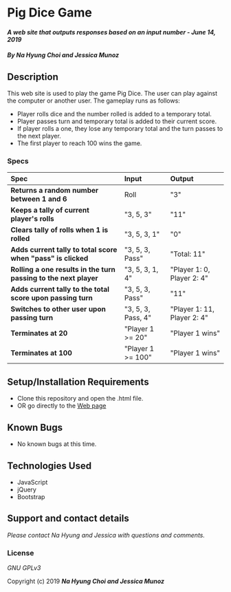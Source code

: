 # Pig Dice Game

#### _A web site that outputs responses based on an input number - June 14, 2019_

#### _By **Na Hyung Choi and Jessica Munoz**_

## Description

This web site is used to play the game Pig Dice. The user can play against the computer or another user. The gameplay runs as follows:

* Player rolls dice and the number rolled is added to a temporary total.
* Player passes turn and temporary total is added to their current score.
* If player rolls a one, they lose any temporary total and the turn passes to the next player.
* The first player to reach 100 wins the game.



### Specs
| Spec | Input | Output |
| :-------------     | :------------- | :------------- |
| **Returns a random number between 1 and 6** | Roll | "3" |
| **Keeps a tally of current player's rolls** | "3, 5, 3" | "11" |
| **Clears tally of rolls when 1 is rolled** | "3, 5, 3, 1" | "0" |
| **Adds current tally to total score when "pass" is clicked** | "3, 5, 3, Pass" | "Total: 11" |
| **Rolling a one results in the turn passing to the next player** | "3, 5, 3, 1, 4" | "Player 1: 0, Player 2: 4" |
| **Adds current tally to the total score upon passing turn** | "3, 5, 3, Pass" | "11" |
| **Switches to other user upon passing turn** | "3, 5, 3, Pass, 4" | "Player 1: 11, Player 2: 4" |
| **Terminates at 20** | "Player 1 >= 20" | "Player 1 wins" |
| **Terminates at 100** | "Player 1 >= 100" | "Player 1 wins" |

## Setup/Installation Requirements

* Clone this repository and open the .html file.
* OR go directly to the [Web page]()

## Known Bugs
* No known bugs at this time.

## Technologies Used
* JavaScript
* jQuery
* Bootstrap

## Support and contact details

_Please contact Na Hyung and Jessica with questions and comments._

### License

*GNU GPLv3*

Copyright (c) 2019 **_Na Hyung Choi and Jessica Munoz_**
